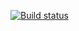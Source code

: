 [![Build status](https://ci.appveyor.com/api/projects/status/7s1qn9q8t98rfnr8?svg=true)](https://ci.appveyor.com/project/SofiaKoVRN/2-2-selenide)
